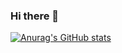 ### Hi there 👋

[![Anurag's GitHub stats](https://github-readme-stats.vercel.app/api?username=Abdelhak21-elgo)](https://github.com/anuraghazra/github-readme-stats)
